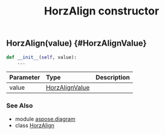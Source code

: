 ﻿---
title: HorzAlign constructor
second_title: Aspose.Diagram for Python via .NET API References
description: 
type: docs
weight: 10
url: /python-net/aspose.diagram/horzalign/__init__/
is_root: false
---

## HorzAlign(value) {#HorzAlignValue}



```python
def __init__(self, value):
    ...
```


| Parameter | Type | Description |
| :- | :- | :- |
| value | [HorzAlignValue](/diagram/python-net/aspose.diagram/horzalignvalue) |  |



### See Also
* module [aspose.diagram](../../)
* class [HorzAlign](/diagram/python-net/aspose.diagram/horzalign)
